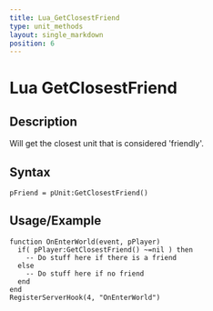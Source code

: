 ```yaml
---
title: Lua_GetClosestFriend
type: unit_methods
layout: single_markdown
position: 6
---
```


# Lua GetClosestFriend

## Description

Will get the closest unit that is considered 'friendly'.

## Syntax

```
pFriend = pUnit:GetClosestFriend()
```

## Usage/Example

```
function OnEnterWorld(event, pPlayer)
  if( pPlayer:GetClosestFriend() ~=nil ) then
    -- Do stuff here if there is a friend
  else
    -- Do stuff here if no friend
  end
end
RegisterServerHook(4, "OnEnterWorld")
```
